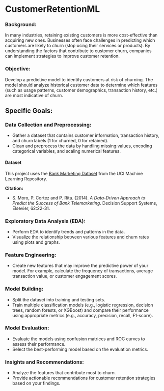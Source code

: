 # CustomerRetentionML

### Background:
In many industries, retaining existing customers is more cost-effective than acquiring new ones. Businesses often face challenges in predicting which customers are likely to churn (stop using their services or products). By understanding the factors that contribute to customer churn, companies can implement strategies to improve customer retention.

### Objective:
Develop a predictive model to identify customers at risk of churning. The model should analyze historical customer data to determine which features (such as usage patterns, customer demographics, transaction history, etc.) are most indicative of churn.

## Specific Goals:

### Data Collection and Preprocessing:

- Gather a dataset that contains customer information, transaction history, and churn labels (1 for churned, 0 for retained).
- Clean and preprocess the data by handling missing values, encoding categorical variables, and scaling numerical features.

#### Dataset

This project uses the [Bank Marketing Dataset](https://archive.ics.uci.edu/ml/datasets/Bank+Marketing) from the UCI Machine Learning Repository.

**Citation:**

- S. Moro, P. Cortez and P. Rita. (2014). *A Data-Driven Approach to Predict the Success of Bank Telemarketing*. Decision Support Systems, Elsevier, 62:22-31.



### Exploratory Data Analysis (EDA):

- Perform EDA to identify trends and patterns in the data.
- Visualize the relationship between various features and churn rates using plots and graphs.

### Feature Engineering:

- Create new features that may improve the predictive power of your model. For example, calculate the frequency of transactions, average transaction value, or customer engagement scores.

### Model Building:

- Split the dataset into training and testing sets.
- Train multiple classification models (e.g., logistic regression, decision trees, random forests, or XGBoost) and compare their performance using appropriate metrics (e.g., accuracy, precision, recall, F1-score).

### Model Evaluation:

- Evaluate the models using confusion matrices and ROC curves to assess their performance.
- Select the best-performing model based on the evaluation metrics.

### Insights and Recommendations:

- Analyze the features that contribute most to churn.
- Provide actionable recommendations for customer retention strategies based on your findings.

